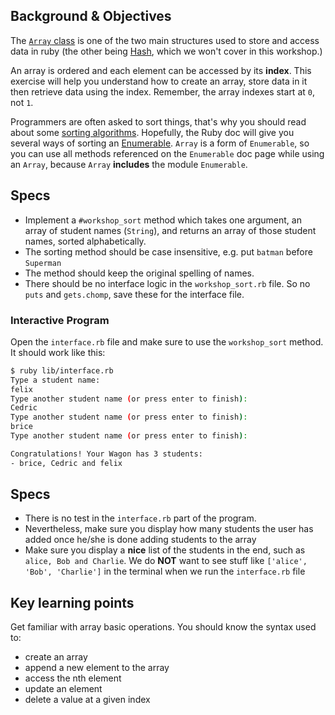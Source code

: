 ## Background & Objectives

The [`Array` class](http://www.ruby-doc.org/core-2.5.3/Array.html) is one of the two main structures used to store and access data in ruby (the other being [Hash](http://www.ruby-doc.org/core-2.5.3/Hash.html), which we won't cover in this workshop.)

An array is ordered and each element can be accessed by its **index**. This exercise will help you
understand how to create an array, store data in it then retrieve data using the index.
Remember, the array indexes start at `0`, not `1`.

Programmers are often asked to sort things, that's why you should read about some [sorting algorithms](http://en.wikipedia.org/wiki/Sorting_algorithm). Hopefully, the Ruby doc will give you several ways of sorting an [Enumerable](http://ruby-doc.org/core-2.5.3/Enumerable.html). `Array` is a form of `Enumerable`, so you can use all methods referenced on the `Enumerable` doc page while using an `Array`, because `Array` **includes** the module `Enumerable`.

## Specs

- Implement a `#workshop_sort` method which takes one argument, an array of student names (`String`), and returns an array of those student names, sorted alphabetically.
- The sorting method should be case insensitive, e.g. put `batman` before `Superman`
- The method should keep the original spelling of names.
- There should be no interface logic in the `workshop_sort.rb` file. So no `puts` and `gets.chomp`, save these for the interface file.

### Interactive Program

Open the `interface.rb` file and make sure to use the
`workshop_sort` method. It should work like this:

```bash
$ ruby lib/interface.rb
Type a student name:
felix
Type another student name (or press enter to finish):
Cedric
Type another student name (or press enter to finish):
brice
Type another student name (or press enter to finish):

Congratulations! Your Wagon has 3 students:
- brice, Cedric and felix
```

## Specs

- There is no test in the `interface.rb` part of the program.
- Nevertheless, make sure you display how many students the user has added once he/she is done adding students to the array
- Make sure you display a **nice** list of the students in the end, such as `alice, Bob and Charlie`. We do **NOT** want to see stuff like `['alice', 'Bob', 'Charlie']` in the terminal when we run the `interface.rb` file

## Key learning points

Get familiar with array basic operations. You should know the syntax used to:

- create an array
- append a new element to the array
- access the nth element
- update an element
- delete a value at a given index
